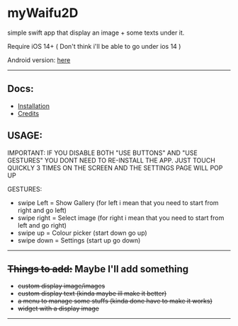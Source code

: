 # myWaifu2D
simple swift app that display an image + some texts under it.

Require iOS 14+ ( Don't think i'll be able to go under ios 14 )

Android version: [here](https://github.com/cranci1/waifu2D-android)

---

## Docs:

- [Installation](https://github.com/cranci1/waifu2D/tree/main/docs/install.md)
- [Credits](https://github.com/cranci1/waifu2D/tree/main/docs/credit.md)

## USAGE:

IMPORTANT: IF YOU DISABLE BOTH "USE BUTTONS" AND "USE GESTURES" YOU DONT NEED TO RE-INSTALL THE APP. JUST TOUCH QUICKLY 3 TIMES ON THE SCREEN AND THE SETTINGS PAGE WILL POP UP

GESTURES:

- swipe Left = Show Gallery (for left i mean that you need to start from right and go left)
- swipe right = Select image (for right i mean that you need to start from left and go right)
- swipe up = Colour picker (start down go up)
- swipe down = Settings (start up go down)

---
## ~~Things to add:~~  Maybe I'll add something

- ~~custom display image/images~~
- ~~custom display text (kinda maybe ill make it better)~~ 
- ~~a menu to manage some stuffs (kinda done have to make it works)~~
- ~~widget with a display image~~

---

